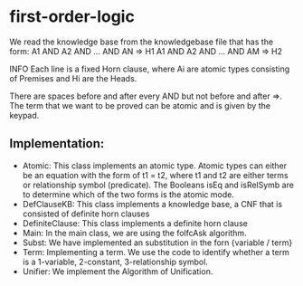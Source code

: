 # first-order-logic
We read the knowledge base from the knowledgebase file that has the form:
A1 AND A2 AND ... AND AN => H1
A1 AND A2 AND ... AND AM => H2

INFO
Each line is a fixed Horn clause, where Ai are atomic types consisting of Premises and Hi are the Heads.

There are spaces before and after every AND but not before and after =>.
The term that we want to be proved can be atomic and is given by the keypad.

Implementation:
-----------------------------------------------------------

- Atomic:
This class implements an atomic type. Atomic types can either be an equation with the form of t1 = t2, where t1 and t2 are either terms or relationship symbol (predicate). The Booleans isEq and isRelSymb are to determine which of the two forms is the atomic mode.
- DefClauseKB:
This class implements a knowledge base, a CNF that is consisted of definite horn clauses
- DefiniteClause:
This class implements a definite horn clause
- Main:
In the main class, we are using the folfcAsk algorithm.
- Subst:
We have implemented an substitution in the forn {variable / term}
- Term:
Implementing a term.
We use the code to identify whether a term is a 1-variable, 2-constant, 3-relationship symbol.
- Unifier:
We implement the Algorithm of Unification.
